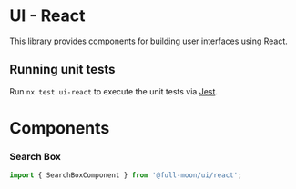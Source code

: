 # UI - React

This library provides components for building user interfaces using React.

## Running unit tests

Run `nx test ui-react` to execute the unit tests via [Jest](https://jestjs.io).

# Components

### Search Box

```typescript
import { SearchBoxComponent } from '@full-moon/ui/react';
```
  

